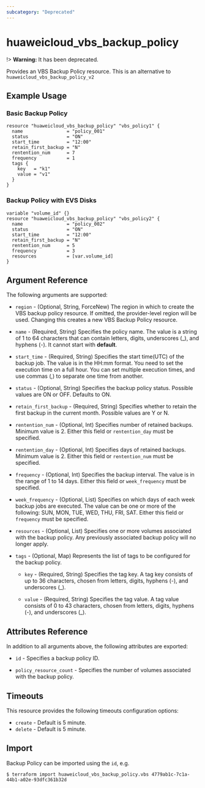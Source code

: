 ```yaml
---
subcategory: "Deprecated"
---
```


# huaweicloud\_vbs\_backup\_policy

!> **Warning:** It has been deprecated.

Provides an VBS Backup Policy resource.
This is an alternative to `huaweicloud_vbs_backup_policy_v2`

## Example Usage

### Basic Backup Policy

```hcl
resource "huaweicloud_vbs_backup_policy" "vbs_policy1" {
  name                = "policy_001"
  status              = "ON"
  start_time          = "12:00"
  retain_first_backup = "N"
  rentention_num      = 7
  frequency           = 1
  tags {
    key   = "k1"
    value = "v1"
  }
}
 ```

### Backup Policy with EVS Disks

```hcl
variable "volume_id" {}
resource "huaweicloud_vbs_backup_policy" "vbs_policy2" {
  name                = "policy_002"
  status              = "ON"
  start_time          = "12:00"
  retain_first_backup = "N"
  rentention_num      = 5
  frequency           = 3
  resources           = [var.volume_id]
}
```

## Argument Reference

The following arguments are supported:

* `region` - (Optional, String, ForceNew) The region in which to create the VBS backup policy resource. If omitted, the provider-level region will be used. Changing this creates a new VBS Backup Policy resource.

* `name` - (Required, String) Specifies the policy name. The value is a string of 1 to 64 characters that
    can contain letters, digits, underscores (_), and hyphens (-). It cannot start with **default**.

* `start_time` - (Required, String) Specifies the start time(UTC) of the backup job. The value is in the
    HH:mm format. You need to set the execution time on a full hour. You can set multiple execution
    times, and use commas (,) to separate one time from another.

* `status` - (Optional, String) Specifies the backup policy status. Possible values are ON or OFF. Defaults to ON.

* `retain_first_backup` - (Required, String) Specifies whether to retain the first backup in the current month.
    Possible values are Y or N.

* `rentention_num` - (Optional, Int) Specifies number of retained backups. Minimum value is 2.
    Either this field or `rentention_day` must be specified.

* `rentention_day` - (Optional, Int) Specifies days of retained backups. Minimum value is 2.
    Either this field or `rentention_num` must be specified.

* `frequency` - (Optional, Int) Specifies the backup interval. The value is in the range of 1 to 14 days.
    Either this field or `week_frequency` must be specified.

* `week_frequency` - (Optional, List) Specifies on which days of each week backup jobs are executed.
    The value can be one or more of the following: SUN, MON, TUE, WED, THU, FRI, SAT.
    Either this field or `frequency` must be specified.

* `resources` - (Optional, List) Specifies one or more volumes associated with the backup policy.
    Any previously associated backup policy will no longer apply.

* `tags` - (Optional, Map) Represents the list of tags to be configured for the backup policy.

    + `key` - (Required, String) Specifies the tag key. A tag key consists of up to 36 characters, chosen from letters, digits, hyphens (-), and underscores (_).

    + `value` - (Required, String) Specifies the tag value. A tag value consists of 0 to 43 characters, chosen from letters, digits, hyphens (-), and underscores (_).


## Attributes Reference

In addition to all arguments above, the following attributes are exported:

* `id` - Specifies a backup policy ID.
 
* `policy_resource_count` - Specifies the number of volumes associated with the backup policy.

## Timeouts
This resource provides the following timeouts configuration options:
* `create` - Default is 5 minute.
* `delete` - Default is 5 minute.

## Import

Backup Policy can be imported using the `id`, e.g.

```
$ terraform import huaweicloud_vbs_backup_policy.vbs 4779ab1c-7c1a-44b1-a02e-93dfc361b32d
```
